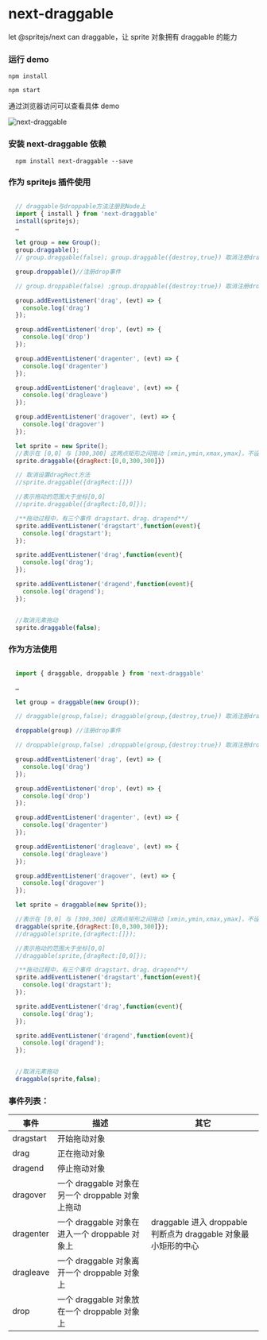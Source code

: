 # next-draggable

let @spritejs/next can draggable，让 sprite 对象拥有 draggable 的能力

### 运行 demo

```
npm install

npm start
```

通过浏览器访问可以查看具体 demo

![next-draggable](/next-draggable.png)

### 安装 next-draggable 依赖

```
  npm install next-draggable --save
```

### 作为 spritejs 插件使用

```javascript

  // draggable与droppable方法注册到Node上
  import { install } from 'next-draggable'
  install(spritejs);
  …

  let group = new Group();
  group.draggable();
  // group.draggable(false); group.draggable({destroy,true}) 取消注册drag

  group.droppable()//注册drop事件

  // group.droppable(false) ;group.droppable({destroy:true}) 取消注册drop

  group.addEventListener('drag', (evt) => {
    console.log('drag')
  });

  group.addEventListener('drop', (evt) => {
    console.log('drop')
  });

  group.addEventListener('dragenter', (evt) => {
    console.log('dragenter')
  });

  group.addEventListener('dragleave', (evt) => {
    console.log('dragleave')
  });

  group.addEventListener('dragover', (evt) => {
    console.log('dragover')
  });

  let sprite = new Sprite();
  //表示在 [0,0] 与 [300,300] 这两点矩形之间拖动 [xmin,ymin,xmax,ymax]，不设置表示不控制拖动范围
  sprite.draggable({dragRect:[0,0,300,300]})

  // 取消设置dragRect方法
  //sprite.draggable({dragRect:[]})

  //表示拖动的范围大于坐标[0,0]
  //sprite.draggable({dragRect:[0,0]});

  /**拖动过程中，有三个事件 dragstart、drag、dragend**/
  sprite.addEventListener('dragstart',function(event){
    console.log('dragstart');
  });

  sprite.addEventListener('drag',function(event){
    console.log('drag');
  });

  sprite.addEventListener('dragend',function(event){
    console.log('dragend');
  });


  //取消元素拖动
  sprite.draggable(false);

```

### 作为方法使用

```javascript

  import { draggable, droppable } from 'next-draggable'

  …

  let group = draggable(new Group());

  // draggable(group,false); draggable(group,{destroy,true}) 取消注册drag

  droppable(group) //注册drop事件

  // droppable(group,false) ;droppable(group,{destroy:true}) 取消注册drop

  group.addEventListener('drag', (evt) => {
    console.log('drag')
  });

  group.addEventListener('drop', (evt) => {
    console.log('drop')
  });

  group.addEventListener('dragenter', (evt) => {
    console.log('dragenter')
  });

  group.addEventListener('dragleave', (evt) => {
    console.log('dragleave')
  });

  group.addEventListener('dragover', (evt) => {
    console.log('dragover')
  });

  let sprite = draggable(new Sprite());

  //表示在 [0,0] 与 [300,300] 这两点矩形之间拖动 [xmin,ymin,xmax,ymax]，不设置表示不控制拖动范围
  draggable(sprite,{dragRect:[0,0,300,300]});
  //draggable(sprite,{dragRect:[]});

  //表示拖动的范围大于坐标[0,0]
  //draggable(sprite,{dragRect:[0,0]});

  /**拖动过程中，有三个事件 dragstart、drag、dragend**/
  sprite.addEventListener('dragstart',function(event){
    console.log('dragstart');
  });

  sprite.addEventListener('drag',function(event){
    console.log('drag');
  });

  sprite.addEventListener('dragend',function(event){
    console.log('dragend');
  });


  //取消元素拖动
  draggable(sprite,false);

```

### 事件列表：

| 事件      | 描述                                             | 其它                                                           |
| --------- | ------------------------------------------------ | -------------------------------------------------------------- |
| dragstart | 开始拖动对象                                     |                                                                |
| drag      | 正在拖动对象                                     |                                                                |
| dragend   | 停止拖动对象                                     |                                                                |
| dragover  | 一个 draggable 对象在另一个 droppable 对象上拖动 |                                                                |
| dragenter | 一个 draggable 对象在进入一个 droppable 对象上   | draggable 进入 droppable 判断点为 draggable 对象最小矩形的中心 |
| dragleave | 一个 draggable 对象离开一个 droppable 对象上     |                                                                |
| drop      | 一个 draggable 对象放在一个 droppable 对象上     |                                                                |

